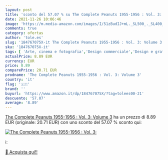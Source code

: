 ```yaml
---
layout: post
title: 'sconto del 57.07 % su The Complete Peanuts 1955-1956 : Vol. 3:  '
date: 2021-11-26 10:06:46
image: 'https://m.media-amazon.com/images/I/51zBudIJ+mL._SL500_._SL400_.jpg'
comments: true
category: ofertas
author: 'tole.es'
slug: '184767075X-it The Complete Peanuts 1955-1956 : Vol. 3: Volume 3'
sku: '184767075X-it'
tags: [ 'Arte, cinema e fotografia','Design commerciale','Design e grafica','Fumetti e manga','Humour','Libri','Narrativa a fumetti','Stili e tecniche di disegno del fumetto','Strisce a fumetti', ]
actualPrice: 8.89 EUR
currency: EUR
price: 8.89
comparePrice: 20.71 EUR
prodname: 'The Complete Peanuts 1955-1956 : Vol. 3: Volume 3'
country: 'it'
flag: '🇮🇹'
brand: ''
buyurl: 'https://www.amazon.it/dp/184767075X/?tag=tolees00-21'
descuento: '57.07'
average: '8.89'
---
```


[The Complete Peanuts 1955-1956 : Vol. 3: Volume 3](https://www.amazon.it/dp/184767075X/?tag=tolees00-21) ha un prezzo di 8.89 EUR (originale: 20.71 EUR) con uno sconto del 57.07 % sconto qui:

[![The Complete Peanuts 1955-1956 : Vol. 3:](https://m.media-amazon.com/images/I/51zBudIJ+mL._SL500_._SL400_.jpg)](https://www.amazon.it/dp/184767075X/?tag=tolees00-21)

ℹ️:


[🛒 Acquista qui!!](https://www.amazon.it/dp/184767075X/?tag=tolees00-21)
